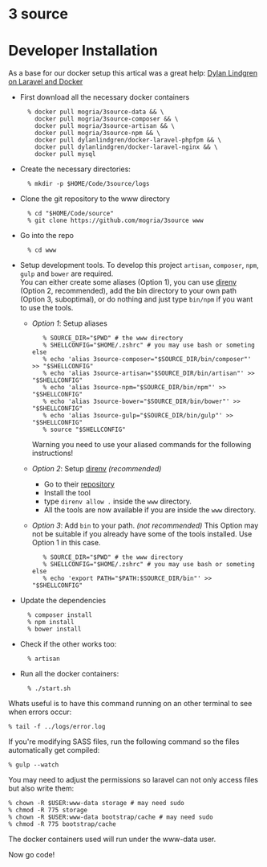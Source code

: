 # 3 source

# Developer Installation

As a base for our docker setup this artical was a great help: [Dylan Lindgren on Laravel and Docker][docker]

* First download all the necessary docker containers

        % docker pull mogria/3source-data && \
          docker pull mogria/3source-composer && \
          docker pull mogria/3source-artisan && \
          docker pull mogria/3source-npm && \
          docker pull dylanlindgren/docker-laravel-phpfpm && \
          docker pull dylanlindgren/docker-laravel-nginx && \
          docker pull mysql

* Create the necessary directories:

        % mkdir -p $HOME/Code/3source/logs

* Clone the git repository to the www directory

        % cd "$HOME/Code/source"
        % git clone https://github.com/mogria/3source www

* Go into the repo

        % cd www

* Setup development tools. To develop this project `artisan`, `composer`, `npm`, `gulp` and `bower` are required.  
  You can either create some aliases (Option 1), you can use [direnv] (Option 2, recommended), add the bin directory to your own path (Option 3, suboptimal), or do nothing and just type `bin/npm` if you want to use the tools.
   * *Option 1*: Setup aliases

            % SOURCE_DIR="$PWD" # the www directory
            % SHELLCONFIG="$HOME/.zshrc" # you may use bash or someting else
            % echo 'alias 3source-composer="$SOURCE_DIR/bin/composer"' >> "$SHELLCONFIG"
            % echo 'alias 3source-artisan="$SOURCE_DIR/bin/artisan"' >> "$SHELLCONFIG"
            % echo 'alias 3source-npm="$SOURCE_DIR/bin/npm"' >> "$SHELLCONFIG"
            % echo 'alias 3source-bower="$SOURCE_DIR/bin/bower"' >> "$SHELLCONFIG"
            % echo 'alias 3source-gulp="$SOURCE_DIR/bin/gulp"' >> "$SHELLCONFIG"
            % source "$SHELLCONFIG"

     Warning you need to use your aliased commands for the following instructions!
   * *Option 2*: Setup [direnv] *(recommended)*
     * Go to their [repository][direnv]
     * Install the tool
     * type `direnv allow .` inside the `www` directory.
     * All the tools are now available if you are inside the `www` directory.
   * *Option 3*: Add `bin` to your path. *(not recommended)*
     This Option may not be suitable if you already have some of the tools installed. Use Option 1 in this case.

            % SOURCE_DIR="$PWD" # the www directory
            % SHELLCONFIG="$HOME/.zshrc" # you may use bash or someting else
            % echo 'export PATH="$PATH:$SOURCE_DIR/bin"' >> "$SHELLCONFIG"

    
* Update the dependencies

        % composer install
        % npm install
        % bower install

* Check if the other works too:

        % artisan

* Run all the docker containers:

        % ./start.sh

Whats useful is to have this command running on an other terminal to see when errors occur:

    % tail -f ../logs/error.log

If you're modifying SASS files, run the following command so the files automatically get compiled:

    % gulp --watch

You may need to adjust the permissions so laravel can not only access files but also write them:

    % chown -R $USER:www-data storage # may need sudo
    % chmod -R 775 storage
    % chown -R $USER:www-data bootstrap/cache # may need sudo
    % chmod -R 775 bootstrap/cache

The docker containers used will run under the www-data user.

Now go code!

[docker]: <http://dylanlindgren.com/docker-for-the-laravel-framework> "Dylan Lindgren, Docker for the Laravel Framework"
[direnv]: <https://github.com/direnv/direnv> "direnv Repository"
